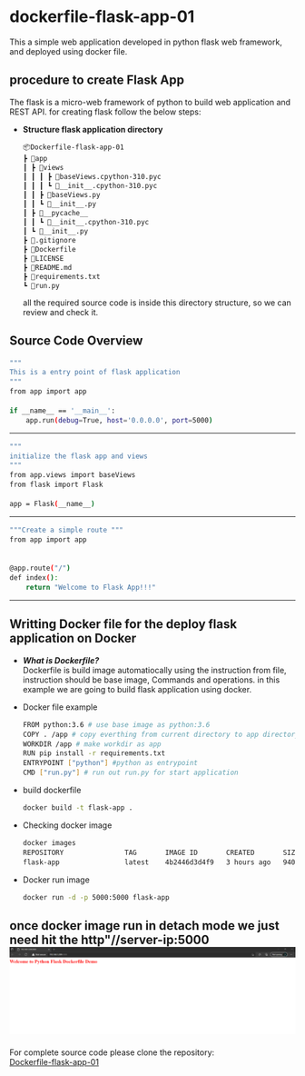 # dockerfile-flask-app-01

This a simple web application developed in python flask web framework, and deployed using docker file.

## procedure to create Flask App

The flask is a micro-web framework of python to build web application and REST API. for creating flask follow the below
steps:

- **Structure flask application directory**
    ```
    📦Dockerfile-flask-app-01
    ┣ 📂app
    ┃ ┣ 📂views
    ┃ ┃ ┃ ┣ 📜baseViews.cpython-310.pyc
    ┃ ┃ ┃ ┗ 📜__init__.cpython-310.pyc
    ┃ ┃ ┣ 📜baseViews.py
    ┃ ┃ ┗ 📜__init__.py
    ┃ ┣ 📂__pycache__
    ┃ ┃ ┗ 📜__init__.cpython-310.pyc
    ┃ ┗ 📜__init__.py
    ┣ 📜.gitignore
    ┣ 📜Dockerfile
    ┣ 📜LICENSE
    ┣ 📜README.md
    ┣ 📜requirements.txt
    ┗ 📜run.py
    ```
  all the required source code is inside this directory structure, so we can review and check it.

## Source Code Overview

```bash
"""
This is a entry point of flask application
"""
from app import app

if __name__ == '__main__':
    app.run(debug=True, host='0.0.0.0', port=5000)

```

---

```bash
""" 
initialize the flask app and views
"""
from app.views import baseViews
from flask import Flask

app = Flask(__name__)

```

---

```bash
"""Create a simple route """
from app import app


@app.route("/")
def index():
    return "Welcome to Flask App!!!"

```

---

## Writting Docker file for the deploy flask application on Docker

* ***What is Dockerfile?*** <br>
  Dockerfile is build image automatiocally using the instruction from file, instruction should be base image, Commands
  and operations. in this example we are going to build flask application using docker.
* Docker file example

  ```bash
  FROM python:3.6 # use base image as python:3.6
  COPY . /app # copy everthing from current directory to app directory.
  WORKDIR /app # make workdir as app
  RUN pip install -r requirements.txt
  ENTRYPOINT ["python"] #python as entrypoint 
  CMD ["run.py"] # run out run.py for start application
  ```
* build dockerfile
    ```bash
    docker build -t flask-app .
    ```
* Checking docker image
  ```bash
  docker images
  REPOSITORY               TAG       IMAGE ID       CREATED       SIZE
  flask-app                latest    4b2446d3d4f9   3 hours ago   940MB
  ```
* Docker run image
  ```bash
  docker run -d -p 5000:5000 flask-app
  ```
once docker image run in detach mode we just need hit the http"//server-ip:5000 <br>
![snapshot](img.png)
---
For complete source code please clone the repository: <br>
[Dockerfile-flask-app-01](https://github.com/cryptDecoder/dockerfile-flask-app-01.git)